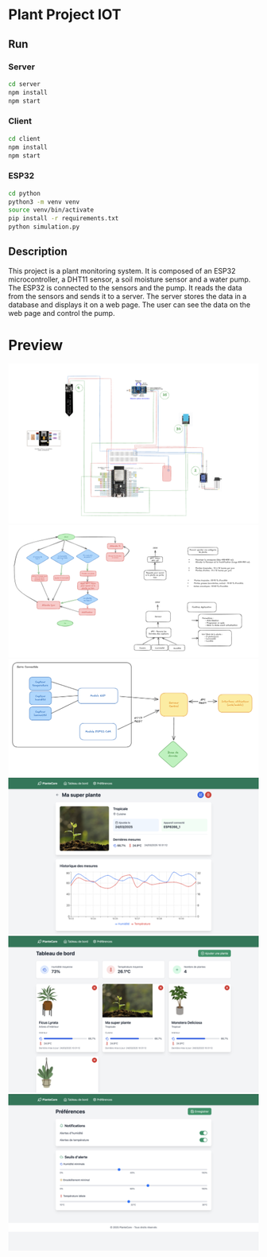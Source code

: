 
# Plant Project IOT

## Run

### Server

```bash
cd server
npm install
npm start
```

### Client

```bash
cd client
npm install
npm start
```

### ESP32

```bash
cd python
python3 -m venv venv
source venv/bin/activate
pip install -r requirements.txt
python simulation.py
```

## Description

This project is a plant monitoring system. It is composed of an ESP32 microcontroller, a DHT11 sensor, a soil moisture sensor and a water pump. The ESP32 is connected to the sensors and the pump. It reads the data from the sensors and sends it to a server. The server stores the data in a database and displays it on a web page. The user can see the data on the web page and control the pump.

# Preview

![alt text](<documents/README/Capture d’écran 2025-02-10 à 11.08.56.png>)![alt text](<documents/README/Capture d’écran 2025-02-10 à 12.36.31.png>)![alt text](<documents/README/Capture d’écran 2025-03-23 à 21.47.52.png>)![alt text](<documents/README/Capture d’écran 2025-03-24 à 12.10.27.png>)![alt text](<documents/README/Capture d’écran 2025-03-24 à 12.10.35.png>)![alt text](<documents/README/Capture d’écran 2025-03-24 à 12.10.44.png>)
